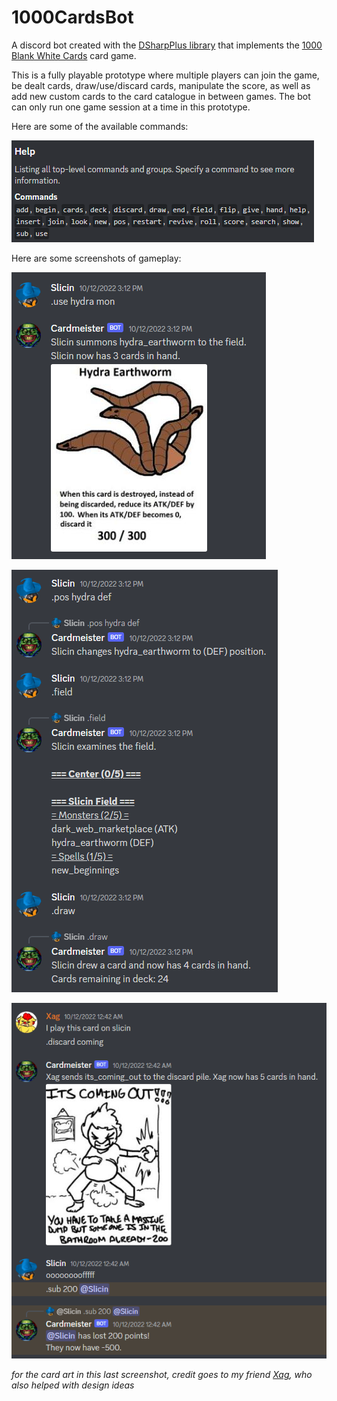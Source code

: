 # 1000CardsBot
A discord bot created with the [DSharpPlus library](https://github.com/DSharpPlus/DSharpPlus) that implements the [1000 Blank White Cards](https://en.wikipedia.org/wiki/1000_Blank_White_Cards) card game.

This is a fully playable prototype where multiple players can join the game, be dealt cards, draw/use/discard cards, manipulate the score, as well as add new custom cards to the card catalogue in between games. The bot can only run one game session at a time in this prototype.

Here are some of the available commands:

![alt text](https://github.com/slicin/1000CardsBot/blob/master/screenshot0.png "Viewing the command help")

Here are some screenshots of gameplay:

![alt text](https://github.com/slicin/1000CardsBot/blob/master/screenshot1.png "Summoning a monster to the field")

![alt text](https://github.com/slicin/1000CardsBot/blob/master/screenshot2.png "Interacting with the field")

![alt text](https://github.com/slicin/1000CardsBot/blob/master/screenshot3.png "Taking damage from another player")

*for the card art in this last screenshot, credit goes to my friend [Xag](https://xagu-the-prophet.itch.io/), who also helped with design ideas*
